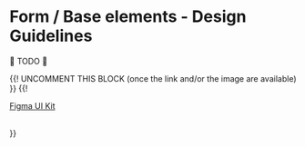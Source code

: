 <h1>Form / Base elements - Design Guidelines</h1>

<section data-section="design-guidelines">
  
  <p class="dummy-paragraph">🚧 TODO 🚧</p>
  {{! UNCOMMENT THIS BLOCK (once the link and/or the image are available) }}
  {{!
  <div class="dummy-design-guidelines">
    <p class="dummy-paragraph">
      <a href="[ADD THE LINK TO THE FIGMA FILE/PAGE HERE!]" target="_blank" rel="noopener noreferrer">Figma UI Kit</a>
    </p>
    <br />
    <img class="dummy-figma-docs" src="/assets/images/form-label-design-usage.png" alt="" role="none" />
  </div>
  }}
</section>

